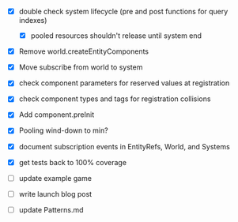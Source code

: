 * [x] double check system lifecycle (pre and post functions for query indexes)
  * [x] pooled resources shouldn't release until system end
* [x] Remove world.createEntityComponents
* [x] Move subscribe from world to system
* [x] check component parameters for reserved values at registration
* [x] check component types and tags for registration collisions
* [x] Add component.preInit
* [x] Pooling wind-down to min?

* [x] document subscription events in EntityRefs, World, and Systems
* [x] get tests back to 100% coverage
* [ ] update example game
* [ ] write launch blog post
* [ ] update Patterns.md
